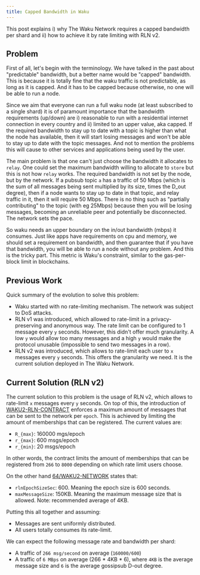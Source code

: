 ```yaml
---
title: Capped Bandwidth in Waku
---
```


This post explains i) why The Waku Network requires a capped bandwidth per shard and ii) how to achieve it by rate limiting with RLN v2.

## Problem

First of all, let's begin with the terminology. We have talked in the past about "predictable" bandwidth, but a better name would be "capped" bandwidth. This is because it is totally fine that the waku traffic is not predictable, as long as it is capped. And it has to be capped because otherwise, no one will be able to run a node.

Since we aim that everyone can run a full waku node (at least subscribed to a single shard) it is of paramount importance that the bandwidth requirements (up/down) are i) reasonable to run with a residential internet connection in every country and ii) limited to an upper value, aka capped. If the required bandwidth to stay up to date with a topic is higher than what the node has available, then it will start losing messages and won't be able to stay up to date with the topic messages. And not to mention the problems this will cause to other services and applications being used by the user.

The main problem is that one can't just choose the bandwidth it allocates to `relay`. One could set the maximum bandwidth willing to allocate to `store` but this is not how `relay` works. The required bandwidth is not set by the node, but by the network. If a pubsub topic `a` has a traffic of 50 Mbps (which is the sum of all messages being sent multiplied by its size, times the D_out degree), then if a node wants to stay up to date in that topic, and relay traffic in it, then it will require 50 Mbps. There is no thing such as "partially contributing" to the topic (with eg 25Mbps) because then you will be losing messages, becoming an unreliable peer and potentially be disconnected. The network sets the pace.

So waku needs an upper boundary on the in/out bandwidth (mbps) it consumes. Just like apps have requirements on cpu and memory, we should set a requirement on bandwidth, and then guarantee that if you have that bandwidth, you will be able to run a node without any problem. And this is the tricky part. This metric is Waku's constraint, similar to the gas-per-block limit in blockchains.

## Previous Work

Quick summary of the evolution to solve this problem:
* Waku started with no rate-limiting mechanism. The network was subject to DoS attacks.
* RLN v1 was introduced, which allowed to rate-limit in a privacy-preserving and anonymous way. The rate limit can be configured to 1 message every `y` seconds. However, this didn't offer much granularity. A low `y` would allow too many messages and a high `y` would make the protocol unusable (impossible to send two messages in a row).
* RLN v2 was introduced, which allows to rate-limit each user to `x` messages every `y` seconds. This offers the granularity we need. It is the current solution deployed in The Waku Network.

## Current Solution (RLN v2)

The current solution to this problem is the usage of RLN v2, which allows to rate-limit `x` messages every `y` seconds. On top of this, the introduction of [WAKU2-RLN-CONTRACT](https://github.com/waku-org/specs/blob/master/standards/core/rln-contract.md) enforces a maximum amount of messages that can be sent to the network per `epoch`. This is achieved by limiting the amount of memberships that can be registered. The current values are:
* `R_{max}`: 160000 mgs/epoch
* `r_{max}`: 600 msgs/epoch
* `r_{min}`: 20 msgs/epoch

In other words, the contract limits the amount of memberships that can be registered from `266` to `8000` depending on which rate limit users choose.

On the other hand [64/WAKU2-NETWORK](https://github.com/vacp2p/rfc-index/blob/main/waku/standards/core/64/network.md) states that:
* `rlnEpochSizeSec`: 600. Meaning the epoch size is 600 seconds.
* `maxMessageSize`: 150KB. Meaning the maximum message size that is allowed. Note: recommended average of 4KB.

Putting this all together and assuming:
* Messages are sent uniformly distributed.
* All users totally consumes its rate-limit.

We can expect the following message rate and bandwidth per shard:
* A traffic of `266 msg/second` on average (`160000/600`)
* A traffic of `6 MBps` on average (266 * 4KB * 6), where `4KB` is the average message size and `6` is the average gossipsub D-out degree.
